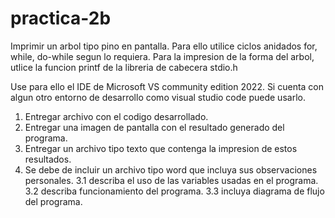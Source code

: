 # practica-2b
Imprimir un arbol tipo pino en pantalla.
Para ello utilice ciclos anidados for, while, do-while segun lo requiera.
Para la impresion de la forma del arbol, utlice la funcion printf de la libreria de cabecera stdio.h

Use para ello el IDE de Microsoft VS community edition 2022. Si cuenta con algun otro entorno de desarrollo como visual studio code puede usarlo. 
1. Entregar archivo con el codigo desarrollado.
2. Entregar una imagen de pantalla con el resultado generado del programa.
3. Entregar un archivo tipo texto que contenga la impresion de estos resultados.
4. Se debe de incluir un archivo tipo word que incluya sus observaciones personales.
   3.1 describa el uso de las variables usadas en el programa.
   3.2 describa funcionamiento del programa.
   3.3 incluya diagrama de flujo del programa.
